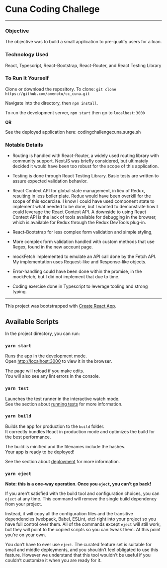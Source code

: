 # Cuna Coding Challege

---

### Objective

The objective was to build a small application to pre-qualify users for a loan.

### Technology Used

React, Typescript, React-Bootstrap, React-Router, and React Testing Library

### To Run It Yourself

Clone or download the repository. To clone: `git clone https://github.com/amenotu/cc_cuna.git`

Navigate into the directory, then `npm install`.

To run the development server, `npm start` then go to `localhost:3000`

**OR**

See the deployed application here: codingchallengecuna.surge.sh

### Notable Details

- Routing is handled with React-Router, a widely used routing library with community support. NextJS was briefly considered, but ultimately decided it would have been too robust for the scope of this application.

- Testing is done through React Testing Library. Basic tests are written to assure expected validation behavior.

- React Context API for global state management, in lieu of Redux, resulting in less boiler plate. Redux would have been overkill for the scope of this excercise. I know I could have used component state to implement what needed to be done, but I wanted to demonstrate how I could leverage the React Context API. A downside to using React Context API is the lack of tools available for debugging in the browser, which is available for Redux through the Redux DevTools plug-in.

- React-Bootstrap for less complex form validation and simple styling,

- More complex form validation handled with custom methods that use Regex, found in the new account page.

- mockFetch implemented to emulate an API call done by the Fetch API. My implementation uses Request-like and Response-like objects.

- Error-handling could have been done within the promise, in the mockFetch, but I did not implement that due to time.

- Coding exercise done in Typescript to leverage tooling and strong typing.

---

This project was bootstrapped with [Create React App](https://github.com/facebook/create-react-app).

## Available Scripts

In the project directory, you can run:

### `yarn start`

Runs the app in the development mode.<br />
Open [http://localhost:3000](http://localhost:3000) to view it in the browser.

The page will reload if you make edits.<br />
You will also see any lint errors in the console.

### `yarn test`

Launches the test runner in the interactive watch mode.<br />
See the section about [running tests](https://facebook.github.io/create-react-app/docs/running-tests) for more information.

### `yarn build`

Builds the app for production to the `build` folder.<br />
It correctly bundles React in production mode and optimizes the build for the best performance.

The build is minified and the filenames include the hashes.<br />
Your app is ready to be deployed!

See the section about [deployment](https://facebook.github.io/create-react-app/docs/deployment) for more information.

### `yarn eject`

**Note: this is a one-way operation. Once you `eject`, you can’t go back!**

If you aren’t satisfied with the build tool and configuration choices, you can `eject` at any time. This command will remove the single build dependency from your project.

Instead, it will copy all the configuration files and the transitive dependencies (webpack, Babel, ESLint, etc) right into your project so you have full control over them. All of the commands except `eject` will still work, but they will point to the copied scripts so you can tweak them. At this point you’re on your own.

You don’t have to ever use `eject`. The curated feature set is suitable for small and middle deployments, and you shouldn’t feel obligated to use this feature. However we understand that this tool wouldn’t be useful if you couldn’t customize it when you are ready for it.
